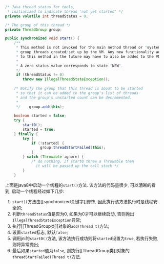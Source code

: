 ```java
/* Java thread status for tools,  
 * initialized to indicate thread 'not yet started' */  
private volatile int threadStatus = 0;

/* The group of this thread */  
private ThreadGroup group;

public synchronized void start() {  
    /**  
     * This method is not invoked for the main method thread or "system"    
     * group threads created/set up by the VM. Any new functionality added  
     * to this method in the future may have to also be added to the VM.   
     *     
     * A zero status value corresponds to state "NEW".     
     */    
     if (threadStatus != 0)  
        throw new IllegalThreadStateException();  
  
    /* Notify the group that this thread is about to be started  
     * so that it can be added to the group's list of threads     
     * and the group's unstarted count can be decremented. 
     * 
     */    group.add(this);  
  
    boolean started = false;  
    try {  
        start0();  
        started = true;  
    } finally {  
        try {  
            if (!started) {  
                group.threadStartFailed(this);  
            }  
        } catch (Throwable ignore) {  
            /* do nothing. If start0 threw a Throwable then  
              it will be passed up the call stack */        
        }  
    }  

```

  上面是java8中启动一个线程的`start()`方法. 该方法的代码量很少, 可以清晰的看到, 启动一个线程经过如下几步:
  
1. `start()`方法由[[synchronized关键字]]修饰, 因此执行该方法执行时是线程安全的;
2. 判断`threadStatus`值是否为0, 如果为0才可以继续启动, 否则抛出`IllegalThreadStateException`异常;
3. 执行[[ThreadGroup类]]对象的`add(Thread t)`方法;
4. 设置`started`标志, 默认`false`;
5. 调用jni的`start0()`方法, 该方法执行成功则将`started`设置为`true`, 若执行失败, 则将异常抛出;
6. 最后如果`started`值为`false`, 则执行[[ThreadGroup类]]对象的`threadStartFailed(Thread t)`方法.